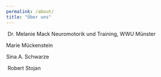 ```yaml
---
permalink: /about/
title: "Über uns"
---
```


<img src="{{ site.url }}{{ site.baseurl }}/assets/images/Passbild.jpg" alt="" class="full">
Dr. Melanie Mack
Neuromotorik und Training, WWU Münster

Marie Mückenstein

Sina A. Schwarze

<img src="{{ site.url }}{{ site.baseurl }}/assets/images/Bild_Robert.jpg" alt="" class="full">
Robert Stojan



